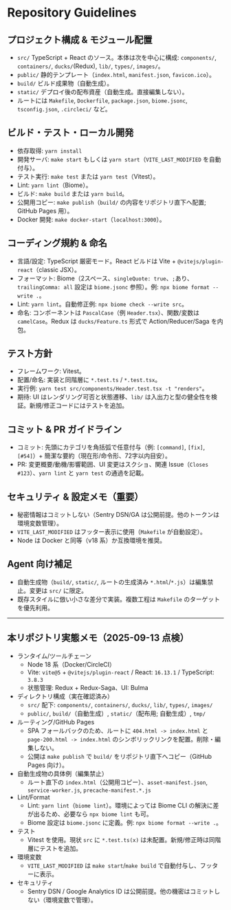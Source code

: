 # Repository Guidelines

## プロジェクト構成 & モジュール配置

- `src/` TypeScript + React のソース。本体は次を中心に構成: `components/`, `containers/`, `ducks/`(Redux), `lib/`, `types/`, `images/`。
- `public/` 静的テンプレート（`index.html`, `manifest.json`, `favicon.ico`）。
- `build/` ビルド成果物（自動生成）。
- `static/` デプロイ後の配布資産（自動生成。直接編集しない）。
- ルートには `Makefile`, `Dockerfile`, `package.json`, `biome.jsonc`, `tsconfig.json`, `.circleci/` など。

## ビルド・テスト・ローカル開発

- 依存取得: `yarn install`
- 開発サーバ: `make start` もしくは `yarn start`（`VITE_LAST_MODIFIED` を自動付与）。
- テスト実行: `make test` または `yarn test`（Vitest）。
- Lint: `yarn lint`（Biome）。
- ビルド: `make build` または `yarn build`。
- 公開用コピー: `make publish`（`build/` の内容をリポジトリ直下へ配置; GitHub Pages 用）。
- Docker 開発: `make docker-start`（`localhost:3000`）。

## コーディング規約 & 命名

- 言語/設定: TypeScript 厳密モード。React ビルドは Vite + `@vitejs/plugin-react`（classic JSX）。
- フォーマット: Biome（2スペース、`singleQuote: true`、`;`あり、`trailingComma: all` 設定は `biome.jsonc` 参照）。例: `npx biome format --write .`。
- Lint: `yarn lint`。自動修正例: `npx biome check --write src`。
- 命名: コンポーネントは `PascalCase`（例 `Header.tsx`）、関数/変数は `camelCase`。Redux は `ducks/Feature.ts` 形式で Action/Reducer/Saga を内包。

## テスト方針

- フレームワーク: Vitest。
- 配置/命名: 実装と同階層に `*.test.ts` / `*.test.tsx`。
- 実行例: `yarn test src/components/Header.test.tsx -t "renders"`。
- 期待: UI はレンダリング可否と状態遷移、`lib/` は入出力と型の健全性を検証。新規/修正コードにはテストを追加。

## コミット & PR ガイドライン

- コミット: 先頭にカテゴリを角括弧で任意付与（例: `[command]`, `[fix]`, `[#54]`）+ 簡潔な要約（現在形/命令形、72字以内目安）。
- PR: 変更概要/動機/影響範囲、UI 変更はスクショ、関連 Issue（`Closes #123`）、`yarn lint` と `yarn test` の通過を記載。

## セキュリティ & 設定メモ（重要）

- 秘密情報はコミットしない（Sentry DSN/GA は公開前提。他のトークンは環境変数管理）。
- `VITE_LAST_MODIFIED` はフッター表示に使用（`Makefile` が自動設定）。
- Node は Docker と同等（v18 系）か互換環境を推奨。

## Agent 向け補足

- 自動生成物（`build/`, `static/`, ルートの生成済み `*.html`/`*.js`）は編集禁止。変更は `src/` に限定。
- 既存スタイルに倣い小さな差分で実装。複数工程は `Makefile` のターゲットを優先利用。

---

## 本リポジトリ実態メモ（2025-09-13 点検）

- ランタイム/ツールチェーン
  - Node 18 系（Docker/CircleCI）
  - Vite: `vite@5` + `@vitejs/plugin-react` / React: `16.13.1` / TypeScript: `3.8.3`
  - 状態管理: Redux + Redux-Saga、UI: Bulma
- ディレクトリ構成（実在確認済み）
  - `src/` 配下: `components/`, `containers/`, `ducks/`, `lib/`, `types/`, `images/`
  - `public/`, `build/`（自動生成）, `static/`（配布用; 自動生成）, `tmp/`
- ルーティング/GitHub Pages
  - SPA フォールバックのため、ルートに `404.html -> index.html` と `page-200.html -> index.html` のシンボリックリンクを配置。削除・編集しない。
  - 公開は `make publish` で `build/` をリポジトリ直下へコピー（GitHub Pages 向け）。
- 自動生成物の具体例（編集禁止）
  - ルート直下の `index.html`（公開用コピー）、`asset-manifest.json`, `service-worker.js`, `precache-manifest.*.js`
- Lint/Format
  - Lint: `yarn lint`（`biome lint`）。環境によっては Biome CLI の解決に差が出るため、必要なら `npx biome lint` も可。
  - Biome 設定は `biome.jsonc` に定義。例: `npx biome format --write .`。
- テスト
  - Vitest を使用。現状 `src` に `*.test.ts(x)` は未配置。新規/修正時は同階層にテストを追加。
- 環境変数
  - `VITE_LAST_MODIFIED` は `make start`/`make build` で自動付与し、フッターに表示。
- セキュリティ
  - Sentry DSN / Google Analytics ID は公開前提。他の機密はコミットしない（環境変数で管理）。
